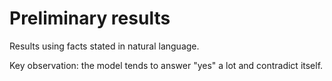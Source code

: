 # Preliminary results

Results using facts stated in natural language.

Key observation: the model tends to answer "yes" a lot and contradict itself.